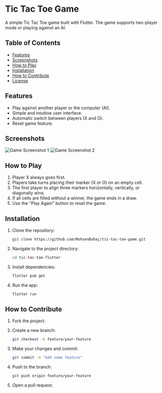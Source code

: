 
# Tic Tac Toe Game

A simple Tic Tac Toe game built with Flutter. The game supports two-player mode or playing against an AI.

## Table of Contents

- [Features](#features)
- [Screenshots](#screenshots)
- [How to Play](#how-to-play)
- [Installation](#installation)
- [How to Contribute](#how-to-contribute)
- [License](#license)

## Features

- Play against another player or the computer (AI).
- Simple and intuitive user interface.
- Automatic switch between players (X and O).
- Reset game feature.

## Screenshots

![Game Screenshot 1](tic-tac-toe-game\screenshotes\Screenshot_1725815824.png)
![Game Screenshot 2]('tic-tac-toe-game\screenshotes\Screenshot_1725815401.png')

## How to Play

1. Player X always goes first.
2. Players take turns placing their marker (X or O) on an empty cell.
3. The first player to align three markers horizontally, vertically, or diagonally wins.
4. If all cells are filled without a winner, the game ends in a draw.
5. Use the "Play Again" button to reset the game.

## Installation

1. Clone the repository:

    ```bash
    git clone https://github.com/MohsenBahaj/tic-tac-toe-game.git
    ```

2. Navigate to the project directory:

    ```bash
    cd tic-tac-toe-flutter
    ```

3. Install dependencies:

    ```bash
    flutter pub get
    ```

4. Run the app:

    ```bash
    flutter run
    ```

## How to Contribute

1. Fork the project.
2. Create a new branch:

    ```bash
    git checkout -b feature/your-feature
    ```

3. Make your changes and commit:

    ```bash
    git commit -m "Add some feature"
    ```

4. Push to the branch:

    ```bash
    git push origin feature/your-feature
    ```

5. Open a pull request.


